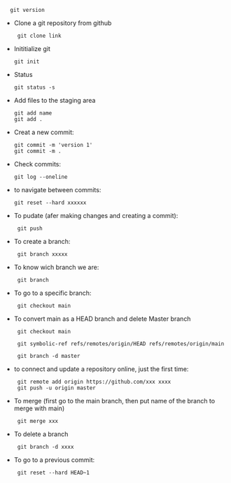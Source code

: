       
      git version
      
- Clone a git repository from github

       git clone link
      
- Inititialize git

      git init
      
- Status

      git status -s
      
      
- Add files to the staging area

      git add name
      git add .
      
 - Creat a new commit:
      
       git commit -m 'version 1'
       git commit -m .
       
 - Check commits:

       git log --oneline
       
 - to navigate between commits:
 
       git reset --hard xxxxxx
       
       
- To pudate (afer making changes and creating a commit):

       git push

- To create a branch:

       git branch xxxxx

- To know wich branch we are:

       git branch

- To go to a specific branch:

       git checkout main
       
- To convert main as a HEAD branch and delete Master branch

       git checkout main              

       git symbolic-ref refs/remotes/origin/HEAD refs/remotes/origin/main
       
       git branch -d master
       
- to connect and update a repository online, just the first time:

       git remote add origin https://github.com/xxx xxxx
       git push -u origin master

- To merge (first go to the main branch, then put name of the branch to merge with main)

       git merge xxx

- To delete a branch

       git branch -d xxxx
       
- To go to a previous commit:

       git reset --hard HEAD~1
